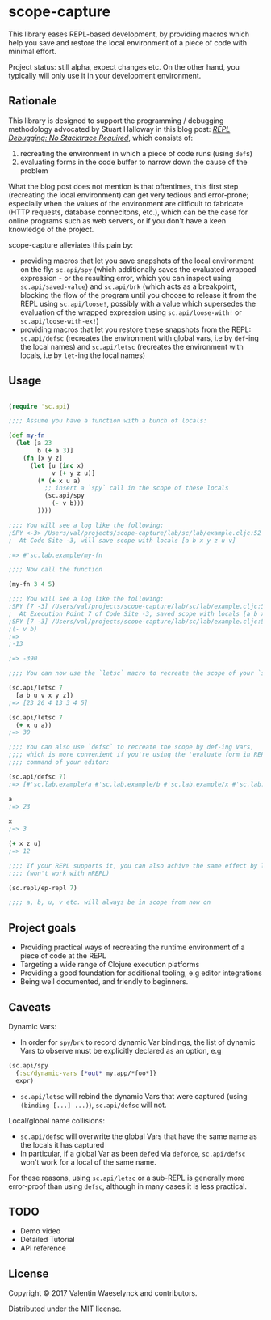 # scope-capture

This library eases REPL-based development, by providing macros which help you save and restore the local environment of a piece of code with minimal effort.

Project status: still alpha, expect changes etc. On the other hand, you typically will only use it in your development environment.

## Rationale

This library is designed to support the programming / debugging methodology advocated by Stuart Halloway in this blog post: [_REPL Debugging: No Stacktrace Required_](http://blog.cognitect.com/blog/2017/6/5/repl-debugging-no-stacktrace-required), which consists of: 

1. recreating the environment in which a piece of code runs (using `def`s) 
2. evaluating forms in the code buffer to narrow down the cause of the problem

What the blog post does not mention is that oftentimes, this first step (recreating the local environment) can get very tedious and error-prone; especially when the values of the environment are difficult to fabricate (HTTP requests, database connecitons, etc.), which can be the case for online programs such as web servers, or if you don't have a keen knowledge of the project.

scope-capture alleviates this pain by:

* providing macros that let you save snapshots of the local environment on the fly: `sc.api/spy` (which additionally saves the evaluated wrapped expression - or the resulting error, which you can inspect using `sc.api/saved-value`) and `sc.api/brk` (which acts as a breakpoint, blocking the flow of the program until you choose to release it from the REPL using `sc.api/loose!`, possibly with a value which supersedes the evaluation of the wrapped expression using `sc.api/loose-with!` or `sc.api/loose-with-ex!`)
* providing macros that let you restore these snapshots from the REPL: `sc.api/defsc` (recreates the environment with global vars, i.e by `def`-ing the local names) and `sc.api/letsc` (recreates the environment with locals, i.e by `let`-ing the local names)

## Usage

```clojure

(require 'sc.api)

;;;; Assume you have a function with a bunch of locals:

(def my-fn 
  (let [a 23 
        b (+ a 3)]
    (fn [x y z]
      (let [u (inc x)
            v (+ y z u)]
        (* (+ x u a)
          ;; insert a `spy` call in the scope of these locals
          (sc.api/spy
            (- v b)))
        ))))

;;;; You will see a log like the following:
;SPY <-3> /Users/val/projects/scope-capture/lab/sc/lab/example.cljc:52 
;  At Code Site -3, will save scope with locals [a b x y z u v]

;=> #'sc.lab.example/my-fn

;;;; Now call the function 

(my-fn 3 4 5)

;;;; You will see a log like the following:
;SPY [7 -3] /Users/val/projects/scope-capture/lab/sc/lab/example.cljc:52 
;  At Execution Point 7 of Code Site -3, saved scope with locals [a b x y z u v]
;SPY [7 -3] /Users/val/projects/scope-capture/lab/sc/lab/example.cljc:52 
;(- v b)
;=>
;-13

;=> -390

;;;; You can now use the `letsc` macro to recreate the scope of your `spy` call at the previous execution: 

(sc.api/letsc 7
  [a b u v x y z])
;=> [23 26 4 13 3 4 5]

(sc.api/letsc 7
  (+ x u a))
;=> 30  

;;;; You can also use `defsc` to recreate the scope by def-ing Vars, 
;;;; which is more convenient if you're using the 'evaluate form in REPL'
;;;; command of your editor:

(sc.api/defsc 7)
;=> [#'sc.lab.example/a #'sc.lab.example/b #'sc.lab.example/x #'sc.lab.example/y #'sc.lab.example/z #'sc.lab.example/u #'sc.lab.example/v]

a 
;=> 23
 
x 
;=> 3

(+ x z u)
;=> 12 

;;;; If your REPL supports it, you can also achive the same effect by launching a sub-REPL
;;;; (won't work with nREPL)

(sc.repl/ep-repl 7)

;;;; a, b, u, v etc. will always be in scope from now on

```

## Project goals

* Providing practical ways of recreating the runtime environment of a piece of code at the REPL
* Targeting a wide range of Clojure execution platforms
* Providing a good foundation for additional tooling, e.g editor integrations
* Being well documented, and friendly to beginners.

## Caveats

Dynamic Vars:

* In order for `spy`/`brk` to record dynamic Var bindings, the list of dynamic Vars to observe must be explicitly declared as an option, e.g 

```clojure
(sc.api/spy 
  {:sc/dynamic-vars [*out* my.app/*foo*]}
  expr)
```

* `sc.api/letsc` will rebind the dynamic Vars that were captured (using `(binding [...] ...)`), `sc.api/defsc` will not. 

Local/global name collisions:

* `sc.api/defsc` will overwrite the global Vars that have the same name as the locals it has captured 
* In particular, if a global Var as been `def`ed via `defonce`, `sc.api/defsc` won't work for a local of the same name.

For these reasons, using `sc.api/letsc` or a sub-REPL is generally more error-proof than using `defsc`, although in many cases it is less practical.

## TODO

* Demo video
* Detailed Tutorial
* API reference

## License

Copyright © 2017 Valentin Waeselynck and contributors.

Distributed under the MIT license.
